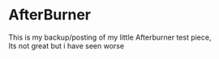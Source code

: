# AfterBurner

This is my backup/posting of my little Afterburner test piece, \
Its not great but i have seen worse
